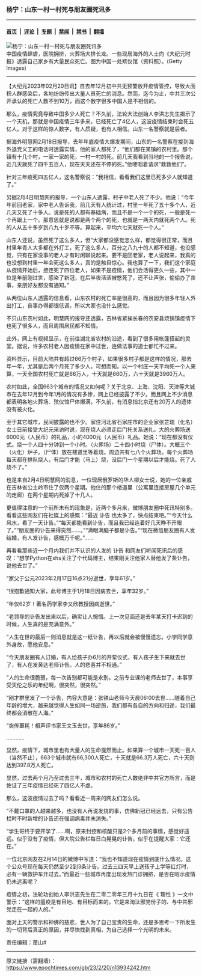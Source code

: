 ### 杨宁：山东一村一村死与朋友圈死讯多

---

#### [首页](../../../..?n13934242) &nbsp;|&nbsp; [评论](../../../../../epoch-comment?n13934242) &nbsp;|&nbsp; [专题](../../../../../epoch-special?n13934242) &nbsp;|&nbsp; [禁闻](../../../../../epoch-news?n13934242) &nbsp;|&nbsp; [禁书](../../../../../books?n13934242) &nbsp;|&nbsp; [翻墙](https://github.com/gfw-breaker/nogfw/blob/master/README.md?n13934242)


<div><img alt="杨宁：山东一村一村死与朋友圈死讯多" class="attachment-djy_600_400 size-djy_600_400 wp-post-image" src="https://i.epochtimes.com/assets/uploads/2023/02/id13933386-600675-600x400.jpg"/>
<div class="caption">
 中国疫情肆虐，医院拥挤，火葬场大排长龙。一些现居海外的人士向《大纪元时报》透露自己家乡有大量民众死亡。图为中国一处殡仪馆（资料照）。(Getty Images)
</div></div><hr/><div class="post_content" id="artbody" itemprop="articleBody">
 <!-- article content begin -->
 <p>
  【大纪元2023年02月20日讯】自去年12月初中共无预警放开疫情管控，导致大面积人群感染后，各地纷纷传出大量人员死亡的消息。然而，迄今为止，中共三次公开承认的死亡人数不到10万，而这个数字很多中国人是不相信的。
 </p>
 <p>
  那么，疫情究竟导致中国多少人死亡？不久前，法轮大法创始人李洪志先生揭示了一个天机，那就是中国疫情三年多来，已经死亡了4亿人，这波疫情结束时会死五亿人。对于这样的惊人数字，有人质疑，也有人相信。山东一名警察就是后者。
 </p>
 <p>
  据海外明慧网2月18日报导，去年年底疫情大爆发期间，山东的一名警察在接到海外退党义工的电话时透露实情，他的家人都死了，“他们都在某镇的农村里。那个镇有十几个村，一家一家的死，一村一村的死。前几天我看到当地的一个报告说，近几天就死了四千五百人，现在天天还在不停的死。”他哽咽着请求“救救他们”。
 </p>
 <p>
  针对三年疫死四五亿人，这名警察说：“我相信，看看我们这里已死多少人就知道了。”
 </p>
 <p>
  另据2月4日明慧网的报导，一个山东人透露，村子中老人死了不少。他说：“今年年前回老家，家中老人告诉我，前几天有人统计过，村里一年死了五十多个人，近几天又死了十多人。说是死的人都有基础病，而且不是一个一个的死，一般是死一个再跟上一个。那意思就是说都是两个两个的死，也就是一两天内就死两个人。死的人从五十多岁到八九十岁不等。算起来，平均六七天就死一个人。”
 </p>
 <p>
  山东人还说，虽然死了这么多人，但“大家都没感觉怎么样，都觉得很正常，而且村里年青人大多都在外打工，死了这么多人，百分之八九十的人都不知道，也没感觉，只有在家没事的老人才有时闲聊说起来。要不是回老家，老人说起来，我真的也没想到村里一年会死这么多人，真的是触目惊心。我也算了一下，我们这个家庭从疫情开始后，接连死了四位老人，如果不是疫情，他们会活得更久一些，其中一位是年前刚过世，感染了新冠，在后半夜活活被憋死了，还不让声张，偷偷办了丧事，亲朋好友都没有通知。”
 </p>
 <p>
  从两位山东人透露的信息看，山东农村的死亡率是很高的，而且因为很多年轻人外出打工，丧事办得都很低调，所以大家也没什么感觉。
 </p>
 <p>
  不只山东农村如此，明慧网的报导还透露，吉林省紧挨长春的农安县烧锅镇疫情下也死了很多人，而且周围居民都不知情。
 </p>
 <p>
  此外，网上有视频显示，在前往湖北省农村的沿途，看到了很多用帐篷搭起的灵堂。据说，许多农村老人因疫情在家中过世，连做法事的道士都忙不过来。
 </p>
 <p>
  资料显示，目前大陆共有超过66万个村子，如果很多村子都是这样的情况，那去年一年，尤其是后两个月死了多少人，可想而知。以一个村庄一天平均死一个人来算，一天全国农村死亡就是66万人，十天就是660万，六十天就是3960万人。
 </p>
 <p>
  农村如此，全国663个城市的情况又如何呢？关于北京、上海、沈阳、天津等大城市在去年12月到今年1月的情况有多惨，网上已经披露了不少。而且网上不少消息都表明各地火葬场、殡仪馆尸体爆满。不久前，有消息指北京还有20万人的遗体没有被火化。
 </p>
 <p>
  至于其它城市，民间披露的也不少。家住河北省石家庄市的企业家张芷瑞（化名）女士日前接受大纪元采访时说，现在烧人必须走后门托关系送礼。大的火葬场送6000元（人民币）的礼品，小的4000元（人民币）礼品。她说：“现在都没有仪式。烧一个人四十分钟到一个小时。（火葬场）二十四小时烧（尸体）。大概三个（火化）炉子。（尸体）放在楼道里等着烧。周边共有七八个火葬场，每个火葬场每天都在排队烧人，有后门才能（马上）烧，没后门一个星期以后才能烧。死了人烧不了。”
 </p>
 <p>
  也是来自2月4日明慧网的消息，一位现居俄罗斯的华人柳女士说，她的一位亲戚在吉林省公主岭市住了仅两个星期。他住的那个楼道里（公寓里连接房屋几个单元的走廊）在两个星期内死掉了十几人。
 </p>
 <p>
  更值得注意的一个前所未有的现象是，近两个多月来，微博朋友圈中死讯特别多。看看这些网友们在社媒上的感慨：“最近
  <ok href="https://www.epochtimes.com/gb/tag/%E8%AE%A3%E5%91%8A.html">
   讣告
  </ok>
  也太多了，快点结束吧。”“今天什么风水，看了一天讣告。”“每天都能看到讣告，而且我已经连着好几天睁不开眼了。”“朋友圈的讣告来得突然……。”“满眼满脑子都是讣告。”“现在微信朋友圈有人发结婚，有人发讣告，感概万千呢。”……
 </p>
 <p>
  再看看那些近一个月内我们并不认识的人发的
  <ok href="https://www.epochtimes.com/gb/tag/%E8%AE%A3%E5%91%8A.html">
   讣告
  </ok>
  和网友们听闻死讯后的感叹：“想学Python在xhs关注了个代码博主，结果刚关注他家人替他发了条讣告，说他去世了。”
 </p>
 <p>
  “家父于公元2023年2月17日16点21分逝世，享年61岁。”
 </p>
 <p>
  “很抱歉通知大家，此号博主于1月18日因病去世，享年32岁。”
 </p>
 <p>
  “年仅62岁！著名药学家李又欣教授因病逝世。”
 </p>
 <p>
  “老领导的讣告发出来以后，确实让人惋惜。上一次见面还是去年某天打卡迟到的时候，人生真的是充满意外。”
 </p>
 <p>
  “人生在世的最后一则消息就是这一纸讣告，再以后就会被慢慢遗忘。小学同学意外身故，愿他安息。”
 </p>
 <p>
  “今天朋友圈有人订婚，有人给孩子办6月的开荤仪式，有人孩子生下来就去世了，有人在发黄达老师讣告。人的悲喜并不相通。”
 </p>
 <p>
  “人的生命很脆弱，每一次告别都可能是永别。之前专业课的老师去世了，本事享受天伦之乐的年纪啊，很突然，很突然。”
 </p>
 <p>
  “刚才群里发了一个讣告，内容大意是：张铁山老师今天晨06:00去世……随着自己年龄的增大，越来越觉得人生如同一场逆旅，我们都有各自的方向和归途，我们最终都会消散在人海。”
 </p>
 <p>
  “突传噩耗！相声评书家王文玉去世，享年86岁。”
 </p>
 <p>
  …………
 </p>
 <p>
  显然，疫情下，城市里也有大量人的生命戛然而止。如果算一个城市一天死一百人（当然不止），663个城市就有66,300人死亡，十天就是66.3万人死亡，六十天则达到397.8万人死亡。
 </p>
 <p>
  显然，过去两个月乃至过去三年，城市和农村的死亡人数绝非中共官方所言，而是佐证了三年疫情已经死了四亿人不虚。
 </p>
 <p>
  那么，这波疫情过去了吗？看看近一周来的网友们怎么说。
 </p>
 <p>
  “不戴口罩的人越来越多，也没有人再说发烧的事，仿佛新冠已经远去，只有公告栏时不时新增的讣告还在强调病毒并未消失。”
 </p>
 <p>
  “学生哥终于要开学了……啊，原来封控和核酸只是2个多月前的事情，感觉好遥远。似乎没有了疫情，但大院公告栏每日白晃晃的讣告，似乎在提醒大家：它还在。”
 </p>
 <p>
  一位北京网友在2月14日的微博中写道：“我也不知道现在疫情到底什么情况。这个公众号现在每天仍然至少2到3条讣告。过去三四天早上送孩子上学等红灯时，必有一辆救护车开过去。”而最近一些城市再度出现发热门诊拥挤，是否在昭示疫情仍未远离呢？
 </p>
 <p>
  疫情之初，法轮功创始人李洪志先生在二零二零年三月十九日在《
  <ok href="http://big5.minghui.org/mh/articles/2020/3/19/%E7%90%86%E6%80%A7-402694.html">
   理性
  </ok>
  》一文中警示：“这样的瘟疫是有目地、有目标而来的。它是来淘汰邪党份子的、与中共邪党走在一起的人的。”
 </p>
 <p>
  面对上天的警示和神佛的慈悲，世人为了自己宝贵的生命，还是多思考一下所发生的一切背后真正的原因，并尽快找到真相，为自己选择一个光明的未来。
 </p>
 <p>
  责任编辑：莆山#
 </p>
 <!-- article content end -->
 <div id="below_article_ad">
 </div>
</div>


---

原文链接（需翻墙）：https://www.epochtimes.com/gb/23/2/20/n13934242.htm